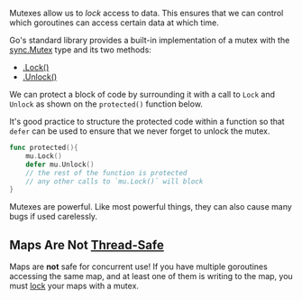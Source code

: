 Mutexes allow us to _lock_ access to data. This ensures that we can control which goroutines can access certain data at which time.

Go's standard library provides a built-in implementation of a mutex with the [sync.Mutex](https://pkg.go.dev/sync#Mutex) type and its two methods:

- [.Lock()](https://golang.org/pkg/sync/#Mutex.Lock)
- [.Unlock()](https://golang.org/pkg/sync/#Mutex.Unlock)

We can protect a block of code by surrounding it with a call to `Lock` and `Unlock` as shown on the `protected()` function below.

It's good practice to structure the protected code within a function so that `defer` can be used to ensure that we never forget to unlock the mutex.

```go
func protected(){
    mu.Lock()
    defer mu.Unlock()
    // the rest of the function is protected
    // any other calls to `mu.Lock()` will block
}
```

Mutexes are powerful. Like most powerful things, they can also cause many bugs if used carelessly.

## Maps Are Not [Thread-Safe](https://en.wikipedia.org/wiki/Thread_safety)

Maps are **not** safe for concurrent use! If you have multiple goroutines accessing the same map, and at least one of them is writing to the map, you must [lock](https://en.wikipedia.org/wiki/Readers%E2%80%93writer_lock) your maps with a mutex.